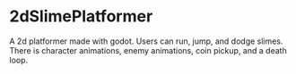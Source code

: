 # 2dSlimePlatformer
A 2d platformer made with godot. Users can run, jump, and dodge slimes. There is character animations, enemy animations, coin pickup, and a death loop. 
